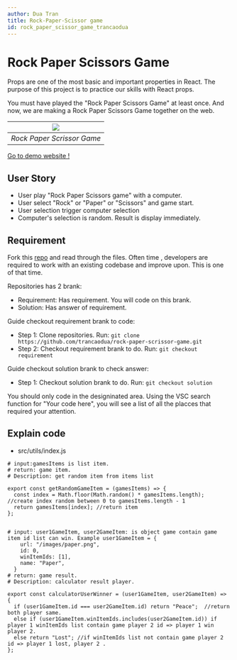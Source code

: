 ```yaml
---
author: Dua Tran
title: Rock-Paper-Scissor game
id: rock_paper_scissor_game_trancaodua
---
```


# Rock Paper Scissors Game

Props are one of the most basic and important properties in React.
The purpose of this project is to practice our skills with React props.

You must have played the "Rock Paper Scissors Game" at least once. And now, we are making a Rock Paper Scissors Game together on the web.

| ![](https://i.ibb.co/35b4Tsk/Screenshot-from-2022-05-09-21-43-09.png) |
| :-------------------------------------------------------------------: |
|                      _Rock Paper Scrissor Game_                      |

[Go to demo website !](https://rock-paper-scissor-trancaodua.netlify.app/)

## User Story

- User play "Rock Paper Scissors game" with a computer.
- User select "Rock" or "Paper" or "Scissors" and game start.
- User selection trigger computer selection
- Computer's selection is random. Result is display immediately.

## Requirement

Fork this [repo](https://github.com/trancaodua/rock-paper-scrissor-game) and read through the files.
Often time , developers are required to work with an existing codebase and improve upon. This is one of that time. 

Repositories has 2 brank:
- Requirement: Has requirement. You will code on this brank.
- Solution: Has answer of requirement.

Guide checkout requirement brank to code:
- Step 1: Clone repositories. Run: ````git clone https://github.com/trancaodua/rock-paper-scrissor-game.git````
- Step 2: Checkout requirement brank to do. Run: ````git checkout requirement````

Guide checkout solution brank to check answer:
- Step 1: Checkout solution brank to do. Run: ````git checkout solution````

You should only code in the designinated area.
Using the VSC search function for "Your code here", you will see a list of all the placces that required your attention.

## Explain code

- src/utils/index.js 

```
# input:gamesItems is list item.
# return: game item.
# Description: get random item from items list

export const getRandomGameItem = (gamesItems) => {
  const index = Math.floor(Math.random() * gamesItems.length); //create index random between 0 to gamesItems.length - 1
  return gamesItems[index]; //return item
};


# input: user1GameItem, user2GameItem: is object game contain game item id list can win. Example user1GameItem = {
    url: "/images/paper.png",
    id: 0,
    winItemIds: [1],
    name: "Paper",
  }
# return: game result.
# Description: calculator result player.

export const calculatorUserWinner = (user1GameItem, user2GameItem) => {
  if (user1GameItem.id === user2GameItem.id) return "Peace";  //return  both player same.
  else if (user1GameItem.winItemIds.includes(user2GameItem.id)) if player 1 winItemIds list contain game player 2 id => player 1 win player 2.
  else return "Lost"; //if winItemIds list not contain game player 2 id => player 1 lost, player 2 .
};
```



